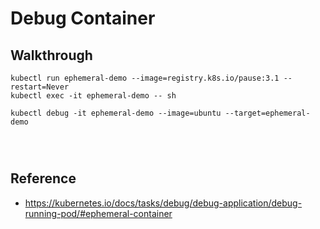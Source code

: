 # Debug Container 

##  Walkthrough 

```
kubectl run ephemeral-demo --image=registry.k8s.io/pause:3.1 --restart=Never
kubectl exec -it ephemeral-demo -- sh

kubectl debug -it ephemeral-demo --image=ubuntu --target=ephemeral-demo




```




## Reference 

  * https://kubernetes.io/docs/tasks/debug/debug-application/debug-running-pod/#ephemeral-container
